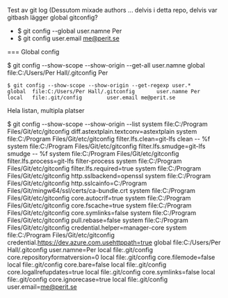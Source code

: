 Test av git log
(Dessutom mixade authors ... delvis i detta repo, delvis var gitbash lägger global gitconfig?
- $ git config --global user.namne Per
- $ git config user.email me@perit.se

=== Global config

$ git config --show-scope --show-origin --get-all user.namne
global  file:C:/Users/Per Hall/.gitconfig       Per

```
$ git config --show-scope --show-origin --get-regexp user.*
global  file:C:/Users/Per Hall/.gitconfig       user.namne Per
local   file:.git/config        user.email me@perit.se
```

Hela listan, multipla platser

$ git config --show-scope --show-origin --list
system  file:C:/Program Files/Git/etc/gitconfig diff.astextplain.textconv=astextplain
system  file:C:/Program Files/Git/etc/gitconfig filter.lfs.clean=git-lfs clean -- %f
system  file:C:/Program Files/Git/etc/gitconfig filter.lfs.smudge=git-lfs smudge -- %f
system  file:C:/Program Files/Git/etc/gitconfig filter.lfs.process=git-lfs filter-process
system  file:C:/Program Files/Git/etc/gitconfig filter.lfs.required=true
system  file:C:/Program Files/Git/etc/gitconfig http.sslbackend=openssl
system  file:C:/Program Files/Git/etc/gitconfig http.sslcainfo=C:/Program Files/Git/mingw64/ssl/certs/ca-bundle.crt
system  file:C:/Program Files/Git/etc/gitconfig core.autocrlf=true
system  file:C:/Program Files/Git/etc/gitconfig core.fscache=true
system  file:C:/Program Files/Git/etc/gitconfig core.symlinks=false
system  file:C:/Program Files/Git/etc/gitconfig pull.rebase=false
system  file:C:/Program Files/Git/etc/gitconfig credential.helper=manager-core
system  file:C:/Program Files/Git/etc/gitconfig credential.https://dev.azure.com.usehttppath=true
global  file:C:/Users/Per Hall/.gitconfig       user.namne=Per
local   file:.git/config        core.repositoryformatversion=0
local   file:.git/config        core.filemode=false
local   file:.git/config        core.bare=false
local   file:.git/config        core.logallrefupdates=true
local   file:.git/config        core.symlinks=false
local   file:.git/config        core.ignorecase=true
local   file:.git/config        user.email=me@perit.se

